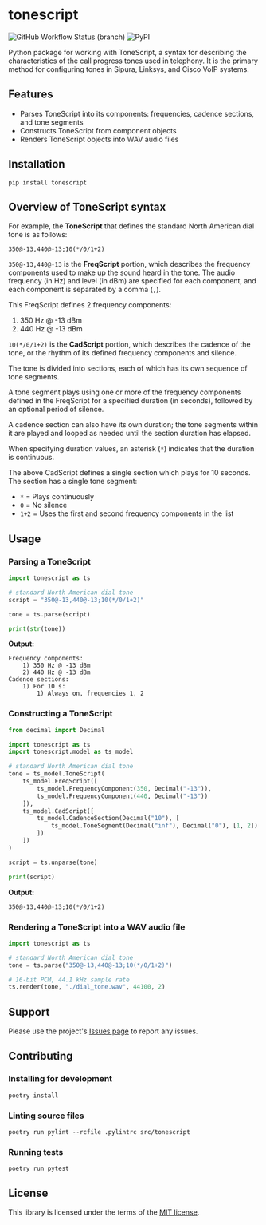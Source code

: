 # tonescript

![GitHub Workflow Status (branch)](https://img.shields.io/github/workflow/status/gdereese/tonescript/CI/main?style=for-the-badge)
![PyPI](https://img.shields.io/pypi/v/tonescript?style=for-the-badge)

Python package for working with ToneScript, a syntax for describing the characteristics of the call progress tones used in telephony. It is the primary method for configuring tones in Sipura, Linksys, and Cisco VoIP systems.

## Features

* Parses ToneScript into its components: frequencies, cadence sections, and tone segments
* Constructs ToneScript from component objects
* Renders ToneScript objects into WAV audio files

## Installation

```shell
pip install tonescript
```

## Overview of ToneScript syntax

For example, the **ToneScript** that defines the standard North American dial tone is as follows:

```text
350@-13,440@-13;10(*/0/1+2)
```

`350@-13,440@-13` is the **FreqScript** portion, which describes the frequency components used to make up the sound heard in the tone. The audio frequency (in Hz) and level (in dBm) are specified for each component, and each component is separated by a comma (`,`).

This FreqScript defines 2 frequency components:

1. 350 Hz @ -13 dBm
2. 440 Hz @ -13 dBm

`10(*/0/1+2)` is the **CadScript** portion, which describes the cadence of the tone, or the rhythm of its defined frequency components and silence.

The tone is divided into sections, each of which has its own sequence of tone segments.

A tone segment plays using one or more of the frequency components defined in the FreqScript for a specified duration (in seconds), followed by an optional period of silence.

A cadence section can also have its own duration; the tone segments within it are played and looped as needed until the section duration has elapsed.

When specifying duration values, an asterisk (`*`) indicates that the duration is continuous.

The above CadScript defines a single section which plays for 10 seconds. The section has a single tone segment:

* `*` = Plays continuously
* `0` = No silence
* `1+2` = Uses the first and second frequency components in the list

## Usage

### Parsing a ToneScript

```python
import tonescript as ts

# standard North American dial tone
script = "350@-13,440@-13;10(*/0/1+2)"

tone = ts.parse(script)

print(str(tone))
```

**Output:**

```shell
Frequency components:
    1) 350 Hz @ -13 dBm
    2) 440 Hz @ -13 dBm
Cadence sections:
    1) For 10 s:
        1) Always on, frequencies 1, 2
```

### Constructing a ToneScript

```python
from decimal import Decimal

import tonescript as ts
import tonescript.model as ts_model

# standard North American dial tone
tone = ts_model.ToneScript(
    ts_model.FreqScript([
        ts_model.FrequencyComponent(350, Decimal("-13")),
        ts_model.FrequencyComponent(440, Decimal("-13"))
    ]),
    ts_model.CadScript([
        ts_model.CadenceSection(Decimal("10"), [
            ts_model.ToneSegment(Decimal("inf"), Decimal("0"), [1, 2])
        ])
    ])
)

script = ts.unparse(tone)

print(script)
```

**Output:**

```shell
350@-13,440@-13;10(*/0/1+2)
```

### Rendering a ToneScript into a WAV audio file

```python
import tonescript as ts

# standard North American dial tone
tone = ts.parse("350@-13,440@-13;10(*/0/1+2)")

# 16-bit PCM, 44.1 kHz sample rate
ts.render(tone, "./dial_tone.wav", 44100, 2)
```

## Support

Please use the project's [Issues page](https://github.com/gdereese/tonescript/issues) to report any issues.

## Contributing

### Installing for development

```shell
poetry install
```

### Linting source files

```shell
poetry run pylint --rcfile .pylintrc src/tonescript
```

### Running tests

```shell
poetry run pytest
```

## License

This library is licensed under the terms of the [MIT license](https://choosealicense.com/licenses/mit/).

